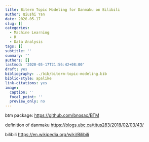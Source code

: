```yaml
---
title: Biterm Topic Modeling for Danmaku on Bilibili
author: Qiushi Yan
date: 2020-05-17
slug: []
categories:
  - Machine Learning
  - R
  - Data Analysis
tags: []
subtitle: ''
summary: ''
authors: []
lastmod: '2020-05-17T21:56:42+08:00'
draft: yes
bibliography: ../bib/biterm-topic-modeling.bib
biblio-style: apalike
link-citations: yes
image:
  caption: ''
  focal_point: ''
  preview_only: no
---
```


btm package: https://github.com/bnosac/BTM

definition of danmaku https://blogs.ubc.ca/titus283/2018/02/03/43/

bilibili https://en.wikipedia.org/wiki/Bilibili
